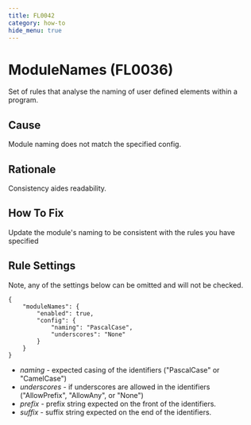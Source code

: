 ```yaml
---
title: FL0042
category: how-to
hide_menu: true
---
```


# ModuleNames (FL0036)

Set of rules that analyse the naming of user defined elements within a program.

## Cause

Module naming does not match the specified config.

## Rationale

Consistency aides readability.

## How To Fix

Update the module's naming to be consistent with the rules you have specified

## Rule Settings

Note, any of the settings below can be omitted and will not be checked.

    {
        "moduleNames": {
            "enabled": true,
            "config": {
                "naming": "PascalCase",
                "underscores": "None"
            }
        }
    }

* *naming* - expected casing of the identifiers ("PascalCase" or "CamelCase")
* *underscores* - if underscores are allowed in the identifiers ("AllowPrefix", "AllowAny", or "None")
* *prefix* - prefix string expected on the front of the identifiers.
* *suffix* - suffix string expected on the end of the identifiers.
